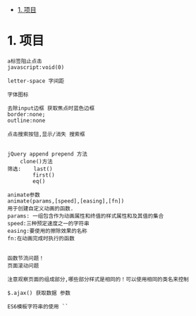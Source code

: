 <!-- TOC -->

- [1. 项目](#1-项目)

<!-- /TOC -->

# 1. 项目

    a标签阻止点击
    javascript:void(0)

    letter-space 字间距

    字体图标

    去除input边框 获取焦点时蓝色边框
    border:none;
    outline:none

    点击搜索按钮,显示/消失 搜索框


    jQuery append prepend 方法
        clone()方法
    筛选:    last()
            first()
            eq()
            
    animate参数
    animate(params,[speed],[easing],[fn])
    用于创建自定义动画的函数.
    params: 一组包含作为动画属性和终值的样式属性和及其值的集合
    speed:三种预定速度之一的字符串
    easing:要使用的擦除效果的名称
    fn:在动画完成时执行的函数
    

    函数节流问题！
    页面滚动问题

    注意观察页面的组成部分,哪些部分样式是相同的！可以使用相同的类名来控制

    $.ajax() 获取数据 参数

    ES6模板字符串的使用 ``